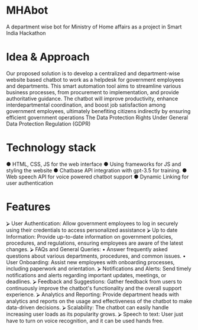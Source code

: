 # MHAbot
A department wise bot for Ministry of Home affairs as a project in Smart India Hackathon

# Idea & Approach
Our proposed solution is to develop a centralized and 
department-wise website based chatbot to work as a helpdesk 
for government employees and departments. 
This smart automation tool aims to streamline various business 
processes, from procurement to implementation, and provide 
authoritative guidance. 
The chatbot will improve productivity, enhance 
interdepartmental coordination, and boost job satisfaction 
among government employees, ultimately benefiting citizens 
indirectly by ensuring efficient government operations
The Data Protection Rights Under General Data Protection Regulation 
(GDPR) 

# Technology stack
● HTML, CSS, JS for the web interface
● Using frameworks for JS and styling the website
● Chatbase API integration with gpt-3.5 for training.
● Web speech API for voice powered chatbot support
● Dynamic Linking for user authentication

# Features
⮚ User Authentication: Allow government employees to log in securely using their credentials to 
access personalized assistance
⮚ Up to date Information: Provide up-to-date information on government policies, procedures, and 
regulations, ensuring employees are aware of the latest changes.
⮚ FAQs and General Queries:
  • Answer frequently asked questions about various departments, procedures, and common issues.
  • User Onboarding: Assist new employees with onboarding processes, including paperwork and orientation.
⮚ Notifications and Alerts: Send timely notifications and alerts regarding important updates, 
meetings, or deadlines.
⮚ Feedback and Suggestions: Gather feedback from users to continuously improve the chatbot's
functionality and the overall support experience.
⮚ Analytics and Reporting: Provide department heads with analytics and reports on the usage and 
effectiveness of the chatbot to make data-driven decisions.
⮚ Scalability: The chatbot can easily handle increasing user loads as its popularity grows.
⮚ Speech to text: User just have to turn on voice recognition, and it can be used hands free.

